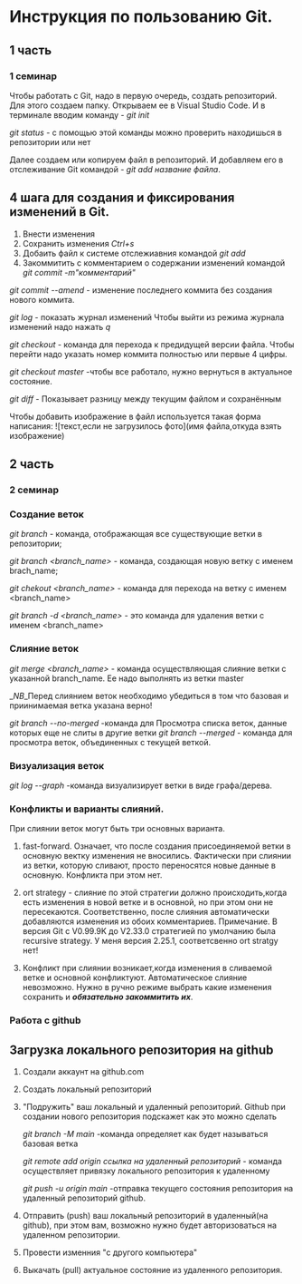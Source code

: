 # Инструкция по пользованию Git.

## 1 часть
### 1 семинар
Чтобы работать с Git, надо в первую очередь, создать репозиторий. Для этого создаем папку. Открываем ее в Visual Studio Code. И в терминале вводим команду - *git init*

*git status* - с помощью этой команды можно проверить  находишься в репозитории  или нет

Далее создаем или копируем файл в репозиторий. И добавляем его в отслеживание Git командой - *git add название файла*.
## 4 шага для создания и фиксирования изменений в Git.
1. Внести изменения
2. Сохранить изменения *Ctrl+s*
3. Добаить файл к системе отслежиавния командой *git add*
4. Закоммитить с комментарием о содержании изменений командой *git commit -m"комментарий"*

*git commit --amend* - изменение последнего коммита без создания нового коммита.

*git log* - показать журнал изменений
Чтобы выйти из режима журнала изменений надо нажать *q*

*git checkout* - команда для перехода к предидущей версии файла. Чтобы перейти надо указать номер коммита полностью или первые 4 цифры.

*git checkout master* -чтобы все работало, нужно вернуться в актуальное состояние.

*git diff* - Показывает разницу между текущим файлом
и сохранённым

Чтобы добавить изображение в файл используется такая форма написания:
![текст,если не загрузилось фото](имя файла,откуда взять изображение)

## 2 часть

### 2 семинар

### Создание веток

*git branch* - команда, отображающая все существующие ветки в репозитории;

*git branch <branch_name>* - команда, создающая новую ветку с именем brach_name;

*git chekout <branch_name>* - команда для перехода на ветку с именем <branch_name>

*git branch -d <branch_name>*   - это команда для удаления ветки с именем <branch_name>


### Слияние веток

*git merge <branch_name>* - команда осуществляющая слияние ветки с указанной branch_name. Ее надо выполнять из ветки master

_*NB*_Перед слиянием веток необходимо убедиться в том что базовая и приинимаемая ветка указана верно!

 *git branch --no-merged* -команда для Просмотра списка веток, данные которых еще не слиты в другие ветки
*git branch --merged*  - команда для просмотра веток, объединенных с текущей веткой.


### Визуализация веток

*git log --graph* -команда визуализирует ветки в виде графа/дерева.

### Конфликты и варианты слияний.

При слиянии веток могут быть три основных варианта.

1. fast-forward. Означает, что после создания присоединяемой ветки в основную вектку изменения не вносились. Фактически при слиянии из ветки, которую сливают, просто переносятся новые данные в основную. Конфликта при этом нет.

2. ort strategy - слияние по этой стратегии должно происходить,когда есть изменения в новой ветке и в основной, но при этом они не пересекаются. Соответственно, после слияния автоматически добавляются изменения из обоих комментариев. 
Примечание. В версия Git c V0.99.9K до V2.33.0 стратегией по умолчанию была  recursive strategy. У меня версия 2.25.1, соответсвенно ort stratgy нет!

3. Конфликт при слиянии возникает,когда изменения в сливаемой ветке и основной конфликтуют. Автоматическое слияние невозможно. Нужно в ручно режиме выбрать какие изменения сохранить и _**обязательно закоммитить их**_.


### Работа с github

## Загрузка локального репозитория на github

1. Создали аккаунт на github.com

2. Создать локальный репозиторий

3. "Подружить" ваш локальный и удаленный репозиторий. Github при создании нового репозитория подскажет как это можно сделать

    *git branch -M main* -команда определяет как будет называться базовая ветка

    *git remote add origin ссылка на удаленный репозиторий* - команда осуществляет привязку локального репозитория к удаленному

    *git push -u origin main* -отправка текущего состояния репозитория на удаленный репозиторий github.


4. Отправить (push) ваш локальный репозиторий в удаленный(на github), при этом вам, возможно нужно будет авторизоваться на удаленном репозитории.

5. Провести изменния "с другого компьютера"

6. Выкачать (pull) актуальное состояние из удаленного репозитория.